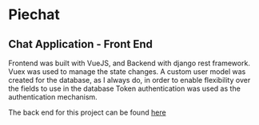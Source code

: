 # Piechat

## Chat Application - Front End

Frontend was built with VueJS, and Backend with django rest framework.
Vuex was used to manage the state changes.
A custom user model was created for the database, as I always do, in order to enable flexibility over
the fields to use in the database
Token authentication was used as the authentication mechanism.

The back end for this project can be found [here](https://github.com/Xceptions/piechatbackend)